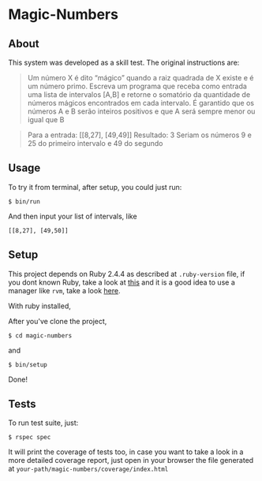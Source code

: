 # Magic-Numbers

## About

This system was developed as a skill test. The original instructions are:

> Um número X é dito “mágico” quando a raiz quadrada de X existe e é um número primo. Escreva um programa que receba como entrada uma lista de intervalos [A,B] e retorne o somatório da quantidade de números mágicos encontrados em cada intervalo. É garantido que os números A e B serão inteiros positivos e que A será sempre menor ou igual que B

> Para a entrada: [[8,27], [49,49]] Resultado: 3 Seriam os números 9 e 25 do primeiro intervalo e 49 do segundo


## Usage

To try it from terminal, after setup, you could just run:

`$ bin/run`

And then input your list of intervals, like

`[[8,27], [49,50]]`

## Setup

This project depends on Ruby 2.4.4 as described at `.ruby-version` file, if you dont known Ruby, take a look
at [this](https://www.ruby-lang.org/en/documentation/installation/) and it is a good idea to use a manager like `rvm`, take a look [here](https://rvm.io/rvm/install).

With ruby installed,

After you've clone the project,

`$ cd magic-numbers`

and

`$ bin/setup`

Done!

## Tests

To run test suite, just:

`$ rspec spec`

It will print the coverage of tests too, in case you want to take a look in a more detailed coverage report, just open in your browser the file generated at `your-path/magic-numbers/coverage/index.html`
